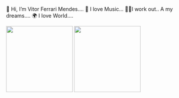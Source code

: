  👋 Hi, I’m Vitor Ferrari Mendes....
 🎸 I love Music...
 🏋️‍♂️I work out..
 A my dreams....
 🌍 I love World....
 
 <div>
  
 <img height="180em" src="https://github-readme-stats.vercel.app/api?username=VitorferrariM&show_icons=true&theme=dracula&include_all_commits=true&count_private=true"/>
 <img height="180em" src="https://github-readme-stats.vercel.app/api/top-langs/?username=VitorferrariM&layout=compact&langs_count=16&theme=dracula"/>         
    </div>
